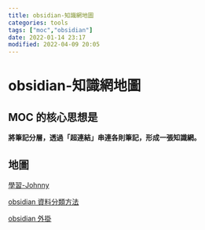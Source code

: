 ```yaml
---
title: obsidian-知識網地圖
categories: tools 
tags: ["moc","obsidian"] 
date: 2022-01-14 23:17
modified: 2022-04-09 20:05
---
```


# obsidian-知識網地圖

## MOC 的核心思想是
**將筆記分層，透過「超連結」串連各則筆記，形成一張知識網。**

## 地圖

[學習-Johnny](Johnny-OB-037.md)

[obsidian 資料分類方法](obsidian-data-classification.md)

[obsidian 外掛](obsidian-plugin.md)


